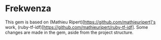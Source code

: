 # Frekwenza

This gem is based on (Mathieu Ripert)[https://github.com/mathieuripert]'s work, (ruby-tf-idf)[https://github.com/mathieuripert/ruby-tf-idf]. Some changes are made in the gem, aside from the project structure.
